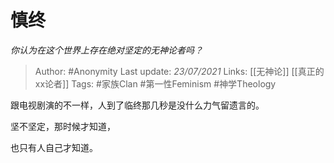 # 慎终
*你认为在这个世界上存在绝对坚定的无神论者吗？*

> Author: #Anonymity
Last update: *23/07/2021* 
Links: [[无神论]] [[真正的xx论者]]
Tags: #家族Clan #第一性Feminism #神学Theology 



跟电视剧演的不一样，人到了临终那几秒是没什么力气留遗言的。

坚不坚定，那时候才知道，

也只有人自己才知道。



